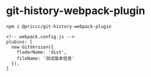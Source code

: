 # git-history-webpack-plugin

```
npm i @priccc/git-history-webpack-plugin
```

```
<!-- webpack.config.js -->
plubins: [
  new GitVersion({
    floderName: 'dist',
    fileName: '测试版本信息'
  }),
]
```
